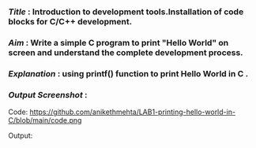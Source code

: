 ### ***Title*** : Introduction to development tools.Installation of code blocks for C/C++ development.
### ***Aim*** : Write a simple C program to print "Hello World" on screen and understand the complete development process.
### ***Explanation*** : using printf() function to print Hello World in C .
### ***Output Screenshot*** : 
Code:  https://github.com/anikethmehta/LAB1-printing-hello-world-in-C/blob/main/code.png

Output:
